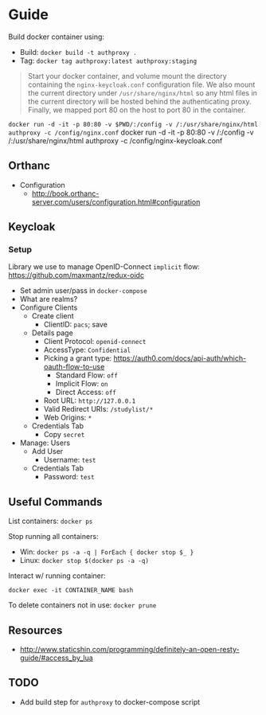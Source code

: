 # Guide

Build docker container using:

- Build: `docker build -t authproxy .`
- Tag: `docker tag authproxy:latest authproxy:staging`

> Start your docker container, and volume mount the directory containing the
> `nginx-keycloak.conf` configuration file. We also mount the current directory
> under `/usr/share/nginx/html` so any html files in the current directory will
> be hosted behind the authenticating proxy. Finally, we mapped port 80 on the
> host to port 80 in the container.

`docker run -d -it -p 80:80 -v $PWD/:/config -v /:/usr/share/nginx/html authproxy -c /config/nginx.conf`
docker run -d -it -p 80:80 -v /:/config -v /:/usr/share/nginx/html authproxy -c
/config/nginx-keycloak.conf

## Orthanc

- Configuration
  - http://book.orthanc-server.com/users/configuration.html#configuration

## Keycloak

### Setup

Library we use to manage OpenID-Connect `implicit` flow:
https://github.com/maxmantz/redux-oidc

- Set admin user/pass in `docker-compose`
- What are realms?
- Configure Clients
  - Create client
    - ClientID: `pacs`; save
  - Details page
    - Client Protocol: `openid-connect`
    - AccessType: `Confidential`
    - Picking a grant type:
      https://auth0.com/docs/api-auth/which-oauth-flow-to-use
      - Standard Flow: `off`
      - Implicit Flow: `on`
      - Direct Access: `off`
    - Root URL: `http://127.0.0.1`
    - Valid Redirect URIs: `/studylist/*`
    - Web Origins: `*`
  - Credentials Tab
    - Copy `secret`
- Manage: Users
  - Add User
    - Username: `test`
  - Credentials Tab
    - Password: `test`

## Useful Commands

List containers: `docker ps`

Stop running all containers:

- Win: `docker ps -a -q | ForEach { docker stop $_ }`
- Linux: `docker stop $(docker ps -a -q)`

Interact w/ running container:

`docker exec -it CONTAINER_NAME bash`

To delete containers not in use: `docker prune`

## Resources

- http://www.staticshin.com/programming/definitely-an-open-resty-guide/#access_by_lua

## TODO

- Add build step for `authproxy` to docker-compose script
